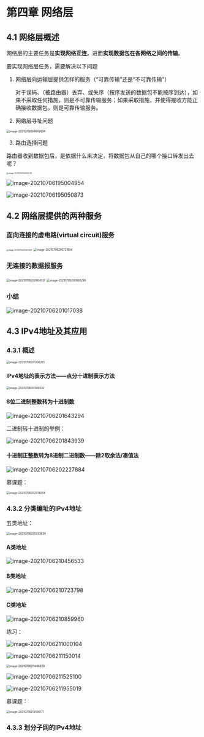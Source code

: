 # 第四章 网络层

## 4.1 网络层概述

网络层的主要任务是**实现网络互连**，进而**实现数据包在各网络之间的传输**。

要实现网络层任务，需要解决以下问题

1. 网络层向运输层提供怎样的服务（“可靠传输”还是“不可靠传输”）

   ​	对于误码、（被路由器）丢弃、或失序（按序发送的数据包不能按序到达），如果不采取任何措施，则是不可靠传输服务；如果采取措施，并使得接收方能正确接收数据包，则是可靠传输服务。

2. 网络层寻址问题

<img src="images/image-20210706194642694.png" alt="image-20210706194642694" style="zoom: 50%;" />

3. 路由选择问题

路由器收到数据包后，是依据什么来决定，将数据包从自己的哪个接口转发出去呢？

<img src="images/image-20210706194852236.png" alt="image-20210706194852236" style="zoom: 33%;" />

![image-20210706195004954](images/image-20210706195004954.png)

![image-20210706195050873](images/image-20210706195050873.png)

## 4.2 网络层提供的两种服务

### 面向连接的虚电路(virtual circuit)服务

<img src="images/image-20210706200423697.png" alt="image-20210706200423697" style="zoom:33%;" />

<img src="images/image-20210706200721654.png" alt="image-20210706200721654" style="zoom:50%;" />

### 无连接的数据报服务

<img src="images/image-20210706200904137.png" alt="image-20210706200904137" style="zoom: 50%;" />

<img src="images/image-20210706200936295.png" alt="image-20210706200936295" style="zoom:50%;" />

### 小结

![image-20210706201017038](images/image-20210706201017038.png)

## 4.3 IPv4地址及其应用

### 4.3.1 概述

<img src="images/image-20210706201306213.png" alt="image-20210706201306213" style="zoom: 50%;" />

#### IPv4地址的表示方法——点分十进制表示方法

<img src="images/image-20210706201518532.png" alt="image-20210706201518532" style="zoom:50%;" />

#### 8位二进制整数转为十进制数

![image-20210706201643294](images/image-20210706201643294.png)

二进制转十进制的举例：

![image-20210706201843939](images/image-20210706201843939.png)

#### 十进制正整数转为8进制二进制数——除2取余法/凑值法

![image-20210706202227884](images/image-20210706202227884.png)

慕课题：

<img src="images/image-20210706202514054.png" alt="image-20210706202514054" style="zoom: 50%;" />

### 4.3.2 分类编址的IPv4地址

五类地址：

<img src="images/image-20210706205333839.png" alt="image-20210706205333839" style="zoom:50%;" />

#### A类地址

![image-20210706210456533](images/image-20210706210456533.png)

#### B类地址

![image-20210706210723798](images/image-20210706210723798.png)

#### C类地址

![image-20210706210859960](images/image-20210706210859960.png)

练习：

![image-20210706211000104](images/image-20210706211000104.png)

![image-20210706211150014](images/image-20210706211150014.png)

<img src="images/image-20210706211446639.png" alt="image-20210706211446639" style="zoom: 50%;" />

![image-20210706211525100](images/image-20210706211525100.png)

![image-20210706211955019](images/image-20210706211955019.png)

慕课题：

<img src="images/image-20210706212536171.png" alt="image-20210706212536171" style="zoom: 50%;" />

### 4.3.3 划分子网的IPv4地址

